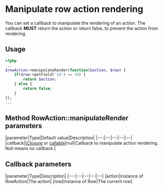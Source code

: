 Manipulate row action rendering
=============================

You can set a callback to manipulate the rendering of an action.
The callback **MUST** return the action or return false, to prevent the action from rendering.

## Usage

```php
<?php
...
$rowAction->manipulateRender(function($action, $row) {
    if($row->getField('id') == 10) {
        return $action;
    } else {
        return false;
    }
});
...
```

## Method RowAction::manipulateRender parameters

|parameter|Type|Default value|Description|
|:--:|:--|:--|:--|:--|
|callback|[\Closure](http://php.net/manual/en/functions.anonymous.php) or [callable](http://php.net/manual/en/language.types.callable.php)|null|Callback to manipulate action rendering. Null means no callback.|

## Callback parameters

|parameter|Type|Description|
|:--:|:--|:--|:--|:--|
|action|instance of RowAction|The action|
|row|instance of Row|The current row|
